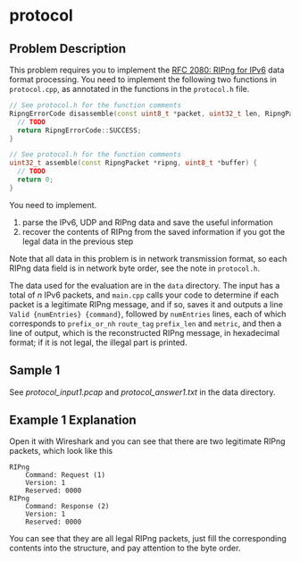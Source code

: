 # protocol

## Problem Description

This problem requires you to implement the [RFC 2080: RIPng for IPv6](https://datatracker.ietf.org/doc/html/rfc2080) data format processing. You need to implement the following two functions in `protocol.cpp`, as annotated in the functions in the `protocol.h` file.

```cpp
// See protocol.h for the function comments
RipngErrorCode disassemble(const uint8_t *packet, uint32_t len, RipngPacket *output) {
  // TODO
  return RipngErrorCode::SUCCESS;
}

// See protocol.h for the function comments
uint32_t assemble(const RipngPacket *ripng, uint8_t *buffer) {
  // TODO
  return 0;
}
```

You need to implement.

1. parse the IPv6, UDP and RIPng data and save the useful information
2. recover the contents of RIPng from the saved information if you got the legal data in the previous step

Note that all data in this problem is in network transmission format, so each RIPng data field is in network byte order, see the note in `protocol.h`.

The data used for the evaluation are in the `data` directory. The input has a total of $n$ IPv6 packets, and `main.cpp` calls your code to determine if each packet is a legitimate RIPng message, and if so, saves it and outputs a line `Valid {numEntries} {command}`, followed by `numEntries` lines, each of which corresponds to `prefix_or_nh` `route_tag` `prefix_len` and `metric`, and then a line of output, which is the reconstructed RIPng message, in hexadecimal format; if it is not legal, the illegal part is printed.

## Sample 1

See *protocol_input1.pcap* and *protocol_answer1.txt* in the data directory.

## Example 1 Explanation

Open it with Wireshark and you can see that there are two legitimate RIPng packets, which look like this

```text
RIPng
    Command: Request (1)
    Version: 1
    Reserved: 0000
RIPng
    Command: Response (2)
    Version: 1
    Reserved: 0000
```

You can see that they are all legal RIPng packets, just fill the corresponding contents into the structure, and pay attention to the byte order.
